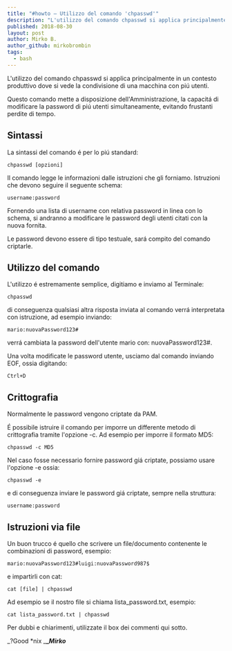 ```yaml
---
title: "#howto – Utilizzo del comando 'chpasswd'"
description: "L'utilizzo del comando chpasswd si applica principalmente in un contesto produttivo dove si vede la condivisione di una macchina con piú utenti."
published: 2018-08-30
layout: post
author: Mirko B.
author_github: mirkobrombin
tags:
  - bash
---
```

L'utilizzo del comando chpasswd si applica principalmente in un contesto produttivo dove si vede la condivisione di una macchina con piú utenti.

Questo comando mette a disposizione dell'Amministrazione, la capacitá di modificare la password di piú utenti simultaneamente, evitando frustanti perdite di tempo.

## Sintassi

La sintassi del comando é per lo piú standard:

    chpasswd [opzioni]

Il comando legge le informazioni dalle istruzioni che gli forniamo. Istruzioni che devono seguire il seguente schema:

    username:password

Fornendo una lista di username con relativa password in linea con lo schema, si andranno a modificare le password degli utenti citati con la nuova fornita.

Le password devono essere di tipo testuale, sará compito del comando criptarle.

## Utilizzo del comando

L'utilizzo é estremamente semplice, digitiamo e inviamo al Terminale:

    chpasswd

di conseguenza qualsiasi altra risposta inviata al comando verrá interpretata con istruzione, ad esempio inviando:

    mario:nuovaPassword123#

verrá cambiata la password dell'utente mario con: nuovaPassword123#.

Una volta modificate le password utente, usciamo dal comando inviando EOF, ossia digitando:

    Ctrl+D

## Crittografia

Normalmente le password vengono criptate da PAM.

É possibile istruire il comando per imporre un differente metodo di crittografia tramite l'opzione -c. Ad esempio per imporre il formato MD5:

    chpasswd -c MD5

Nel caso fosse necessario fornire password giá criptate, possiamo usare l'opzione -e ossia:

    chpasswd -e

e di conseguenza inviare le password giá criptate, sempre nella struttura:

    username:password

## Istruzioni via file

Un buon trucco é quello che scrivere un file/documento contenente le combinazioni di password, esempio:

    mario:nuovaPassword123#luigi:nuovaPassword987$

e impartirli con cat:

    cat [file] | chpasswd

Ad esempio se il nostro file si chiama lista_password.txt, esempio:

    cat lista_password.txt | chpasswd

Per dubbi e chiarimenti, utilizzate il box dei commenti qui sotto.

_?Good *nix _**__Mirko_**